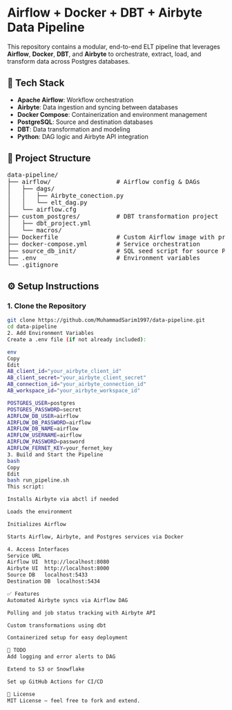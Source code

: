 # Airflow + Docker + DBT + Airbyte Data Pipeline

This repository contains a modular, end-to-end ELT pipeline that leverages **Airflow**, **Docker**, **DBT**, and **Airbyte** to orchestrate, extract, load, and transform data across Postgres databases.

## 🔧 Tech Stack

- **Apache Airflow**: Workflow orchestration
- **Airbyte**: Data ingestion and syncing between databases
- **Docker Compose**: Containerization and environment management
- **PostgreSQL**: Source and destination databases
- **DBT**: Data transformation and modeling
- **Python**: DAG logic and Airbyte API integration

## 📁 Project Structure

<pre>
data-pipeline/
├── airflow/                  # Airflow config & DAGs
│   ├── dags/
│   │   ├── Airbyte_conection.py
│   │   └── elt_dag.py
│   └── airflow.cfg
├── custom_postgres/          # DBT transformation project
│   ├── dbt_project.yml
│   └── macros/
├── Dockerfile                # Custom Airflow image with providers
├── docker-compose.yml        # Service orchestration
├── source_db_init/           # SQL seed script for source Postgres
├── .env                      # Environment variables
└── .gitignore
</pre>

## ⚙️ Setup Instructions

### 1. Clone the Repository

```bash
git clone https://github.com/MuhammadSarim1997/data-pipeline.git
cd data-pipeline
2. Add Environment Variables
Create a .env file (if not already included):

env
Copy
Edit
AB_client_id="your_airbyte_client_id"
AB_client_secret="your_airbyte_client_secret"
AB_connection_id="your_airbyte_connection_id"
AB_workspace_id="your_airbyte_workspace_id"

POSTGRES_USER=postgres
POSTGRES_PASSWORD=secret
AIRFLOW_DB_USER=airflow
AIRFLOW_DB_PASSWORD=airflow
AIRFLOW_DB_NAME=airflow
AIRFLOW_USERNAME=airflow
AIRFLOW_PASSWORD=password
AIRFLOW_FERNET_KEY=your_fernet_key
3. Build and Start the Pipeline
bash
Copy
Edit
bash run_pipeline.sh
This script:

Installs Airbyte via abctl if needed

Loads the environment

Initializes Airflow

Starts Airflow, Airbyte, and Postgres services via Docker

4. Access Interfaces
Service	URL
Airflow UI	http://localhost:8080
Airbyte UI	http://localhost:8000
Source DB	localhost:5433
Destination DB	localhost:5434

✅ Features
Automated Airbyte syncs via Airflow DAG

Polling and job status tracking with Airbyte API

Custom transformations using dbt

Containerized setup for easy deployment

📌 TODO
Add logging and error alerts to DAG

Extend to S3 or Snowflake

Set up GitHub Actions for CI/CD

📜 License
MIT License — feel free to fork and extend.
